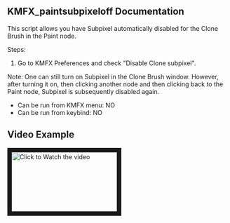 ## KMFX_paintsubpixeloff Documentation

This script allows you have Subpixel automatically disabled for the Clone Brush in the Paint node.

Steps: 

1. Go to KMFX Preferences and check "Disable Clone subpixel".

Note: One can still turn on Subpixel in the Clone Brush window. However, after turning it on, then clicking another node and then clicking
back to the Paint node, Subpixel is subsequently disabled again.

- Can be run from KMFX menu: NO
- Can be run from keybind: NO


## Video Example

<a href="http://www.youtube.com/watch?feature=player_embedded&v=2wQw3alWi9U" target="_blank"><img src="http://img.youtube.com/vi/2wQw3alWi9U/mqdefault.jpg"
alt="Click to Watch the video" width="240" height="135" border="10" /></a>


